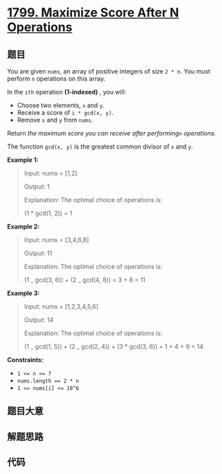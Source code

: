 # [1799. Maximize Score After N Operations](https://leetcode.com/problems/maximize-score-after-n-operations/)

## 题目

You are given `nums`, an array of positive integers of size `2 * n`. You must
perform `n` operations on this array.

In the `ith` operation **(1-indexed)** , you will:

- Choose two elements, `x` and `y`.
- Receive a score of `i * gcd(x, y)`.
- Remove `x` and `y` from `nums`.

Return _the maximum score you can receive after performing_`n` _operations._

The function `gcd(x, y)` is the greatest common divisor of `x` and `y`.

**Example 1:**

> Input: nums = [1,2]
>
> Output: 1
>
> Explanation: The optimal choice of operations is:
>
> (1 \* gcd(1, 2)) = 1

**Example 2:**

> Input: nums = [3,4,6,8]
>
> Output: 11
>
> Explanation: The optimal choice of operations is:
>
> (1 _ gcd(3, 6)) + (2 _ gcd(4, 8)) = 3 + 8 = 11

**Example 3:**

> Input: nums = [1,2,3,4,5,6]
>
> Output: 14
>
> Explanation: The optimal choice of operations is:
>
> (1 _ gcd(1, 5)) + (2 _ gcd(2, 4)) + (3 \* gcd(3, 6)) = 1 + 4 + 9 = 14

**Constraints:**

- `1 <= n <= 7`
- `nums.length == 2 * n`
- `1 <= nums[i] <= 10^6`

## 题目大意

## 解题思路

## 代码

```javascript

```
